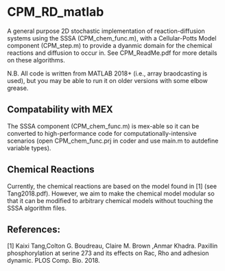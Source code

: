 # CPM_RD_matlab

A general purpose 2D stochastic implementation of reaction-diffusion systems using the SSSA (CPM_chem_func.m), with a Cellular-Potts Model component (CPM_step.m) to provide a dyanmic domain for the chemical reactions and diffusion to occur in. See CPM_ReadMe.pdf for more details on these algorithms.

N.B. All code is written from MATLAB 2018+ (i.e., array braodcasting is used), but you may be able to run it on older versions with some elbow grease. 

## Compatability with MEX 
The SSSA component (CPM_chem_func.m) is mex-able so it can be converted to high-performance code for computationally-intensive scenarios (open CPM_chem_func.prj in coder and use main.m to autdefine variable types).

## Chemical Reactions
Currently, the chemical reactions are based on the model found in [1] (see Tang2018.pdf). However, we aim to make the chemical model modular so that it can be modified to arbitrary chemical models without touching the SSSA algorithm files.




## References:


[1] Kaixi Tang,Colton G. Boudreau, Claire M. Brown ,Anmar Khadra. Paxillin phosphorylation at serine 273 and its effects on Rac, Rho and adhesion dynamic. PLOS Comp. Bio. 2018.
